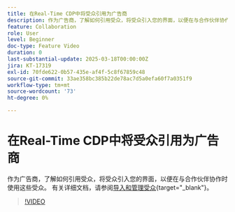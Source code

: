 ```yaml
---
title: 在Real-Time CDP中将受众引用为广告商
description: 作为广告商，了解如何引用受众，将受众引入您的界面，以便在与合作伙伴协作时使用这些受众。
feature: Collaboration
role: User
level: Beginner
doc-type: Feature Video
duration: 0
last-substantial-update: 2025-03-18T00:00:00Z
jira: KT-17319
exl-id: 70fde622-0b57-435e-af4f-5c8f67859c48
source-git-commit: 33ae358bc385b22de78ac7d5a0efa60f7a0351f9
workflow-type: tm+mt
source-wordcount: '73'
ht-degree: 0%

---
```


# 在Real-Time CDP中将受众引用为广告商

作为广告商，了解如何引用受众，将受众引入您的界面，以便在与合作伙伴协作时使用这些受众。 有关详细文档，请参阅[导入和管理受众](https://experienceleague.adobe.com/en/docs/real-time-cdp-collaboration/using/setup/onboard-audiences){target="_blank"}。

>[!VIDEO](https://video.tv.adobe.com/v/3452217/?learn=on&enablevpops)
